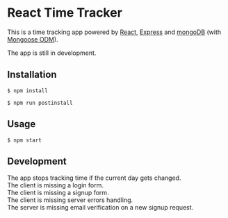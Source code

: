 # React Time Tracker  

This is a time tracking app powered by [React](https://reactjs.org), [Express](https://expressjs.com) and [mongoDB](https://www.mongodb.com) (with [Mongoose ODM](http://mongoosejs.com)).  

The app is still in development.

## Installation
```
$ npm install
```
```
$ npm run postinstall
```
## Usage
```
$ npm start
```
## Development
The app stops tracking time if the current day gets changed.  
The client is missing a login form.  
The client is missing a signup form.  
The client is missing server errors handling.  
The server is missing email verification on a new signup request.  
